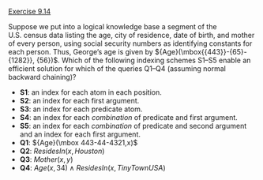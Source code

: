 [Exercise 9.14](9-14/)

Suppose we put into a logical knowledge base a segment of the
U.S. census data listing the age, city of residence, date of birth, and
mother of every person, using social security numbers as identifying
constants for each person. Thus, George’s age is given by
${Age}(\mbox{{443}}-{65}-{1282}}, {56})$. Which of the following
indexing schemes S1–S5 enable an efficient solution for which of the
queries Q1–Q4 (assuming normal backward chaining)?

- **S1**: an index for each atom in each position.
- **S2**: an index for each first argument.
- **S3**: an index for each predicate atom.
- **S4**: an index for each *combination* of predicate and first argument.
- **S5**: an index for each *combination* of predicate and second argument and an index for each first argument.
- **Q1**: ${Age}(\mbox 443-44-4321,x)$
- **Q2**: ${ResidesIn}(x,{Houston})$
- **Q3**: ${Mother}(x,y)$
- **Q4**: ${Age}(x,{34}) \land {ResidesIn}(x,{TinyTownUSA})$
